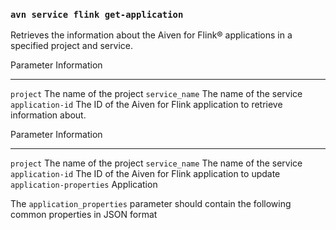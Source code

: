 ### `avn service flink get-application`

Retrieves the information about the Aiven for Flink® applications in a
specified project and service.

  Parameter          Information
  ------------------ --------------------------------------------------------------------------
  `project`          The name of the project
  `service_name`     The name of the service
  `application-id`   The ID of the Aiven for Flink application to retrieve information about.


  Parameter                  Information
  -------------------------- --------------------------------------------------------------------------------------------------------------------------------------------------------------------
  `project`                  The name of the project
  `service_name`             The name of the service
  `application-id`           The ID of the Aiven for Flink application to update
  `application-properties`   Application

The `application_properties` parameter should contain the following
common properties in JSON format